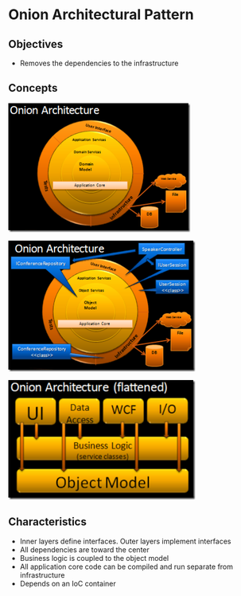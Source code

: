 # Onion Architectural Pattern

## Objectives

- Removes the dependencies to the infrastructure

## Concepts

![](onion01.webp)

![](onion02.webp)

![](onion03.webp)

## Characteristics

- Inner layers define interfaces. Outer layers implement interfaces
- All dependencies are toward the center
- Business logic is coupled to the object model
- All application core code can be compiled and run separate from infrastructure
- Depends on an IoC container